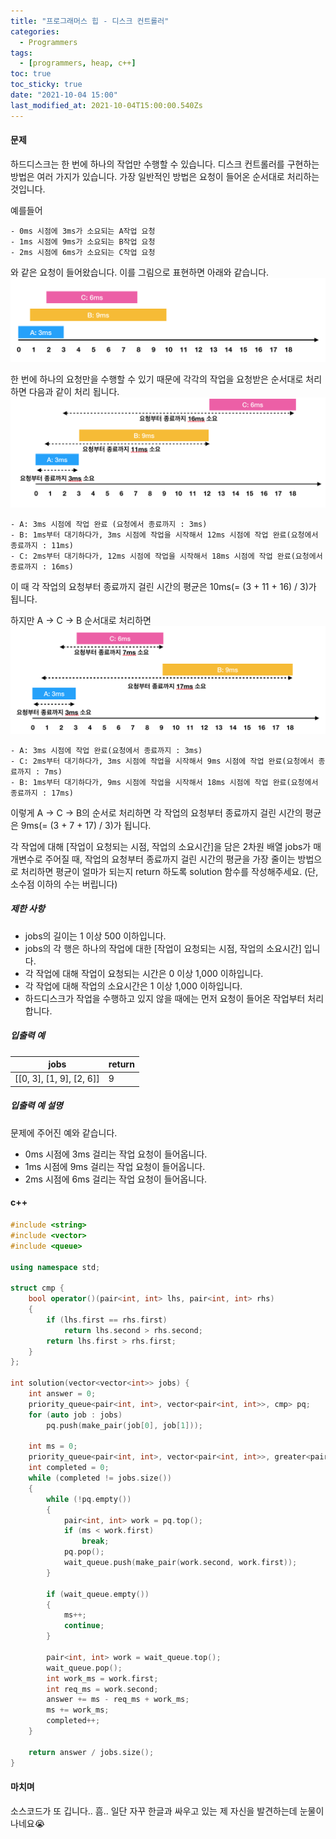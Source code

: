 ```yaml
---
title: "프로그래머스 힙 - 디스크 컨트롤러"
categories:
  - Programmers
tags:
  - [programmers, heap, c++]
toc: true
toc_sticky: true
date: "2021-10-04 15:00"
last_modified_at: 2021-10-04T15:00:00.540Zs
---
```


#### 문제

하드디스크는 한 번에 하나의 작업만 수행할 수 있습니다. 디스크 컨트롤러를 구현하는 방법은 여러 가지가 있습니다. 가장 일반적인 방법은 요청이 들어온 순서대로 처리하는 것입니다.

예를들어

```
- 0ms 시점에 3ms가 소요되는 A작업 요청
- 1ms 시점에 9ms가 소요되는 B작업 요청
- 2ms 시점에 6ms가 소요되는 C작업 요청
```

와 같은 요청이 들어왔습니다. 이를 그림으로 표현하면 아래와 같습니다.
![Screen Shot 2018-09-13 at 6.34.58 PM.png](../../../assets/images/posts/2021-10-04-post-heap2/38dc6a53-2d21-4c72-90ac-f059729c51d5.png)

한 번에 하나의 요청만을 수행할 수 있기 때문에 각각의 작업을 요청받은 순서대로 처리하면 다음과 같이 처리 됩니다.
![Screen Shot 2018-09-13 at 6.38.52 PM.png](../../../assets/images/posts/2021-10-04-post-heap2/90b91fde-cac4-42c1-98b8-8f8431c52dcf.png)

```
- A: 3ms 시점에 작업 완료 (요청에서 종료까지 : 3ms)
- B: 1ms부터 대기하다가, 3ms 시점에 작업을 시작해서 12ms 시점에 작업 완료(요청에서 종료까지 : 11ms)
- C: 2ms부터 대기하다가, 12ms 시점에 작업을 시작해서 18ms 시점에 작업 완료(요청에서 종료까지 : 16ms)
```

이 때 각 작업의 요청부터 종료까지 걸린 시간의 평균은 10ms(= (3 + 11 + 16) / 3)가 됩니다.

하지만 A → C → B 순서대로 처리하면
![Screen Shot 2018-09-13 at 6.41.42 PM.png](../../../assets/images/posts/2021-10-04-post-heap2/a6cff04d-86bb-4b5b-98bf-6359158940ac.png)

```
- A: 3ms 시점에 작업 완료(요청에서 종료까지 : 3ms)
- C: 2ms부터 대기하다가, 3ms 시점에 작업을 시작해서 9ms 시점에 작업 완료(요청에서 종료까지 : 7ms)
- B: 1ms부터 대기하다가, 9ms 시점에 작업을 시작해서 18ms 시점에 작업 완료(요청에서 종료까지 : 17ms)
```

이렇게 A → C → B의 순서로 처리하면 각 작업의 요청부터 종료까지 걸린 시간의 평균은 9ms(= (3 + 7 + 17) / 3)가 됩니다.

각 작업에 대해 [작업이 요청되는 시점, 작업의 소요시간]을 담은 2차원 배열 jobs가 매개변수로 주어질 때, 작업의 요청부터 종료까지 걸린 시간의 평균을 가장 줄이는 방법으로 처리하면 평균이 얼마가 되는지 return 하도록 solution 함수를 작성해주세요. (단, 소수점 이하의 수는 버립니다)

##### 제한 사항

- jobs의 길이는 1 이상 500 이하입니다.
- jobs의 각 행은 하나의 작업에 대한 [작업이 요청되는 시점, 작업의 소요시간] 입니다.
- 각 작업에 대해 작업이 요청되는 시간은 0 이상 1,000 이하입니다.
- 각 작업에 대해 작업의 소요시간은 1 이상 1,000 이하입니다.
- 하드디스크가 작업을 수행하고 있지 않을 때에는 먼저 요청이 들어온 작업부터 처리합니다.

##### 입출력 예

| jobs                     | return |
| ------------------------ | ------ |
| [[0, 3], [1, 9], [2, 6]] | 9      |

##### 입출력 예 설명

문제에 주어진 예와 같습니다.

- 0ms 시점에 3ms 걸리는 작업 요청이 들어옵니다.
- 1ms 시점에 9ms 걸리는 작업 요청이 들어옵니다.
- 2ms 시점에 6ms 걸리는 작업 요청이 들어옵니다.

#### c++

```c++
#include <string>
#include <vector>
#include <queue>

using namespace std;

struct cmp {
    bool operator()(pair<int, int> lhs, pair<int, int> rhs)
    {
        if (lhs.first == rhs.first)
            return lhs.second > rhs.second;
        return lhs.first > rhs.first;
    }
};

int solution(vector<vector<int>> jobs) {
    int answer = 0;
    priority_queue<pair<int, int>, vector<pair<int, int>>, cmp> pq;
    for (auto job : jobs)
        pq.push(make_pair(job[0], job[1]));

    int ms = 0;
    priority_queue<pair<int, int>, vector<pair<int, int>>, greater<pair<int, int>>> wait_queue;
    int completed = 0;
    while (completed != jobs.size())
    {
        while (!pq.empty())
        {
            pair<int, int> work = pq.top();
            if (ms < work.first)
                break;
            pq.pop();
            wait_queue.push(make_pair(work.second, work.first));
        }

        if (wait_queue.empty())
        {
            ms++;
            continue;
        }

        pair<int, int> work = wait_queue.top();
        wait_queue.pop();
        int work_ms = work.first;
        int req_ms = work.second;
        answer += ms - req_ms + work_ms;
        ms += work_ms;
        completed++;
    }

    return answer / jobs.size();
}
```

#### 마치며

소스코드가 또 깁니다.. 흠.. 일단 자꾸 한글과 싸우고 있는 제 자신을 발견하는데 눈물이 나네요😭